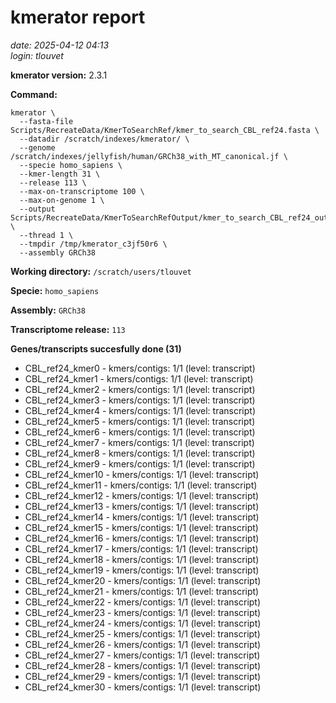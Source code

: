 # kmerator report
*date: 2025-04-12 04:13*  
*login: tlouvet*

**kmerator version:** 2.3.1

**Command:**

```
kmerator \
  --fasta-file Scripts/RecreateData/KmerToSearchRef/kmer_to_search_CBL_ref24.fasta \
  --datadir /scratch/indexes/kmerator/ \
  --genome /scratch/indexes/jellyfish/human/GRCh38_with_MT_canonical.jf \
  --specie homo_sapiens \
  --kmer-length 31 \
  --release 113 \
  --max-on-transcriptome 100 \
  --max-on-genome 1 \
  --output Scripts/RecreateData/KmerToSearchRefOutput/kmer_to_search_CBL_ref24_output \
  --thread 1 \
  --tmpdir /tmp/kmerator_c3jf50r6 \
  --assembly GRCh38
```

**Working directory:** `/scratch/users/tlouvet`

**Specie:** `homo_sapiens`

**Assembly:** `GRCh38`

**Transcriptome release:** `113`

**Genes/transcripts succesfully done (31)**

- CBL_ref24_kmer0 - kmers/contigs: 1/1 (level: transcript)
- CBL_ref24_kmer1 - kmers/contigs: 1/1 (level: transcript)
- CBL_ref24_kmer2 - kmers/contigs: 1/1 (level: transcript)
- CBL_ref24_kmer3 - kmers/contigs: 1/1 (level: transcript)
- CBL_ref24_kmer4 - kmers/contigs: 1/1 (level: transcript)
- CBL_ref24_kmer5 - kmers/contigs: 1/1 (level: transcript)
- CBL_ref24_kmer6 - kmers/contigs: 1/1 (level: transcript)
- CBL_ref24_kmer7 - kmers/contigs: 1/1 (level: transcript)
- CBL_ref24_kmer8 - kmers/contigs: 1/1 (level: transcript)
- CBL_ref24_kmer9 - kmers/contigs: 1/1 (level: transcript)
- CBL_ref24_kmer10 - kmers/contigs: 1/1 (level: transcript)
- CBL_ref24_kmer11 - kmers/contigs: 1/1 (level: transcript)
- CBL_ref24_kmer12 - kmers/contigs: 1/1 (level: transcript)
- CBL_ref24_kmer13 - kmers/contigs: 1/1 (level: transcript)
- CBL_ref24_kmer14 - kmers/contigs: 1/1 (level: transcript)
- CBL_ref24_kmer15 - kmers/contigs: 1/1 (level: transcript)
- CBL_ref24_kmer16 - kmers/contigs: 1/1 (level: transcript)
- CBL_ref24_kmer17 - kmers/contigs: 1/1 (level: transcript)
- CBL_ref24_kmer18 - kmers/contigs: 1/1 (level: transcript)
- CBL_ref24_kmer19 - kmers/contigs: 1/1 (level: transcript)
- CBL_ref24_kmer20 - kmers/contigs: 1/1 (level: transcript)
- CBL_ref24_kmer21 - kmers/contigs: 1/1 (level: transcript)
- CBL_ref24_kmer22 - kmers/contigs: 1/1 (level: transcript)
- CBL_ref24_kmer23 - kmers/contigs: 1/1 (level: transcript)
- CBL_ref24_kmer24 - kmers/contigs: 1/1 (level: transcript)
- CBL_ref24_kmer25 - kmers/contigs: 1/1 (level: transcript)
- CBL_ref24_kmer26 - kmers/contigs: 1/1 (level: transcript)
- CBL_ref24_kmer27 - kmers/contigs: 1/1 (level: transcript)
- CBL_ref24_kmer28 - kmers/contigs: 1/1 (level: transcript)
- CBL_ref24_kmer29 - kmers/contigs: 1/1 (level: transcript)
- CBL_ref24_kmer30 - kmers/contigs: 1/1 (level: transcript)
